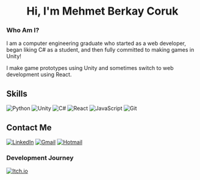 <h1 align="center">Hi, I'm Mehmet Berkay Coruk</h1>
<h3>Who Am I?</h3>
<p>I am a computer engineering graduate who started as a web developer, began liking C# as a student, and then fully committed to making games in Unity!</p>
<p>I make game prototypes using Unity and sometimes switch to web development using React.</p>

## Skills
![Python](https://img.shields.io/badge/-Python-000?&logo=Python)
![Unity](https://img.shields.io/badge/-Unity-000?&logo=Unity)
![C#](https://img.shields.io/badge/-CSharp-000?&logo=csharp)
![React](https://img.shields.io/badge/-React-000?&logo=react)
![JavaScript](https://img.shields.io/badge/-JavaScript-000?&logo=javascript)
![Git](https://img.shields.io/badge/-Git-000?&logo=git)

## Contact Me
[![LinkedIn](https://img.shields.io/badge/-LinkedIn-000?&logo=linkedin)](https://www.linkedin.com/in/mehmet-berkay-coruk-b2b83420a/)
[![Gmail](https://img.shields.io/badge/-Gmail-000?&logo=gmail)](mehmetberkaycoruk@gmail.com)
[![Hotmail](https://img.shields.io/badge/-Hotmail-000?&logo=microsoftoutlook)](berkay_coruk@hotmail.com)

### Development Journey
[![Itch.io](https://img.shields.io/badge/-Itch.io-000?&logo=itch.io)](https://mehmetberkayc.itch.io)

<!---
MehmetBerkayC/MehmetBerkayC is a ✨ special ✨ repository because its `README.md` (this file) appears on your GitHub profile.
You can click the Preview link to take a look at your changes.
--->
